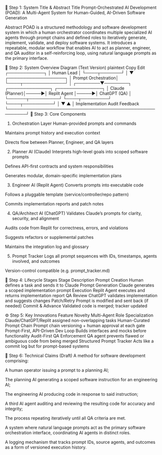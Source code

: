 🧠 Step 1: System Title & Abstract
Title
Prompt-Orchestrated AI Development (POAD): A Multi-Agent System for Human-Guided, AI-Driven Software Generation

Abstract
POAD is a structured methodology and software development system in which a human orchestrator coordinates multiple specialized AI agents through prompt chains and defined roles to iteratively generate, implement, validate, and deploy software systems. It introduces a repeatable, modular workflow that enables AI to act as planner, engineer, and QA auditor in a self-reinforcing loop, using natural language prompts as the primary interface.

🔁 Step 2: System Overview Diagram (Text Version)
plaintext
Copy
Edit
        ┌────────────┐
        │ Human Lead │
        └────┬───────┘
             │
             ▼
     ┌───────────────────┐
     │ Prompt Orchestration│
     └────┬──────────────┘
          │
 ┌────────▼────────┐       ┌──────────────┐      ┌───────────────┐
 │ Claude (Planner)│─────▶│ Replit Agent │─────▶│ ChatGPT (QA)  │
 └──────┬──────────┘       └────┬─────────┘      └────┬──────────┘
        │                      ▼                         ▲
        │              Implementation               Audit Feedback
        └────────────────────────────────────────────────────────┘
🧩 Step 3: Core Components
1. Orchestration Layer
Human-provided prompts and commands

Maintains prompt history and execution context

Directs flow between Planner, Engineer, and QA layers

2. Planner AI (Claude)
Interprets high-level goals into scoped software prompts

Defines API-first contracts and system responsibilities

Generates modular, domain-specific implementation plans

3. Engineer AI (Replit Agent)
Converts prompts into executable code

Follows a pluggable template (service/controller/repo pattern)

Commits implementation reports and patch notes

4. QA/Architect AI (ChatGPT)
Validates Claude’s prompts for clarity, security, and alignment

Audits code from Replit for correctness, errors, and violations

Suggests refactors or supplemental patches

Maintains the integration log and glossary

5. Prompt Tracker
Logs all prompt sequences with IDs, timestamps, agents involved, and outcomes

Version-control compatible (e.g. prompt_tracker.md)

🔄 Step 4: Lifecycle Stages
Stage	Description
Prompt Creation	Human defines a task and sends it to Claude
Prompt Generation	Claude generates a scoped implementation prompt
Execution	Replit Agent executes and returns implementation report
QA Review	ChatGPT validates implementation and suggests changes
Patch/Retry	Prompt is modified and sent back (if needed)
Commit & Advance	Validated code is merged; tracker updated

⚙️ Step 5: Key Innovations
Feature	Novelty
Multi-Agent Role Specialization	Claude/ChatGPT/Replit assigned non-overlapping tasks
Human-Curated Prompt Chain	Prompt chain versioning + human approval at each gate
Prompt-First, API-Driven Dev Loop	Builds interfaces and mocks before functionality
Audit-First QA Enforcement	QA agent prevents flawed or ambiguous code from being merged
Structured Prompt Tracker	Acts like a commit log but for prompt-based systems

🧪 Step 6: Technical Claims (Draft)
A method for software development comprising:

A human operator issuing a prompt to a planning AI;

The planning AI generating a scoped software instruction for an engineering AI;

The engineering AI producing code in response to said instruction;

A third AI agent auditing and reviewing the resulting code for accuracy and integrity;

The process repeating iteratively until all QA criteria are met.

A system where natural language prompts act as the primary software orchestration interface, coordinating AI agents in distinct roles.

A logging mechanism that tracks prompt IDs, source agents, and outcomes as a form of versioned execution history.